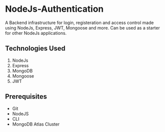 # NodeJs-Authentication

A Backend infrastructure for login, registeration and access control made using NodeJs, Express, JWT, Mongoose and more. Can be used as a starter for other NodeJs applications.

## Technologies Used

1. NodeJs
2. Express
3. MongoDB
4. Mongoose
5. JWT

## Prerequisites

- Git
- NodeJS
- CLI
- MongoDB Atlas Cluster




